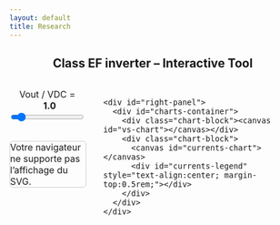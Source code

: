 ```yaml
---
layout: default
title: Research
---
```


<h2 style="text-align: center;">Class EF inverter – Interactive Tool</h2>

<div class="interactive-body">
  <style>
    .interactive-body { font-size: 1rem; margin-top: 2rem; }
    .interactive-body .container { display: flex; gap: 2rem; align-items: flex-start; }

    /* Curseur Vout plus large */
    #vout-slider {
      width: 100%;        /* occupe toute la largeur du panneau gauche */
      height: 16px;       /* rend le slider plus visible */
      accent-color: #007bff; /* couleur du curseur */
      border-radius: 8px; /* arrondi des bords */
    }

    #left-panel, #right-panel { display: flex; flex-direction: column; gap: 1rem; }
    #left-panel { width: 50%; }
    #right-panel { width: 50%; }

    #left-panel object { width: 100%; height: auto; border: 1px solid #ccc; border-radius: 6px; }

    #charts-container { display: flex; flex-direction: column; height: 400px; gap: 1rem; }
    #charts-container .chart-block { flex: 1; }
    #charts-container canvas { width: 100% !important; height: 100% !important; }

    /* Curseur Vout */
    #vout-container { margin-bottom: 1rem; text-align: center; }
    #vout-value { font-weight: bold; margin-left: 0.5rem; }

    /* Légendes personnalisées */
    .legend-line span {
      display: inline-block;
      margin: 0 0.5rem;
      font-size: 0.9rem;
      vertical-align: middle;
    }
    .legend-line span .legend-color {
      width: 12px;
      height: 12px;
      display: inline-block;
      margin-right: 0.3rem;
      vertical-align: middle;
    }
  </style>

  <div class="container">
    <div id="left-panel">
      <div id="vout-container">
        <label for="vout-slider">Vout / VDC = <span id="vout-value">1.0</span></label><br>
        <input type="range" id="vout-slider" min="0.01" max="10" step="0.01" value="1">
      </div>
      <object type="image/svg+xml" data="/assets/img/sec_circuit.svg">
        Votre navigateur ne supporte pas l’affichage du SVG.
      </object>
    </div>

    <div id="right-panel">
      <div id="charts-container">
        <div class="chart-block"><canvas id="vs-chart"></canvas></div>
        <div class="chart-block">
          <canvas id="currents-chart"></canvas>
          <div id="currents-legend" style="text-align:center; margin-top:0.5rem;"></div>
        </div>
      </div>
    </div>
  </div>
</div>

<script src="https://cdn.jsdelivr.net/npm/chart.js"></script>
<script>
const PI = Math.PI;
let charts = {};
const chartParams = {
  vs1: {label:'vs1/VDC', color:'blue'},
  vs2: {label:'vs2/Vout', color:'green'},
  ie1: {label:'ie1/I', color:'red'},
  ie2: {label:'ie2/I', color:'orange'},
  is1: {label:'is1/I', color:'purple'},
  is2: {label:'is2/I', color:'pink'},
  ic1: {label:'ic1/I', color:'brown'},
  ic2: {label:'ic2/I', color:'cyan'}
};

// Nombre de points réduit pour fluidité
const N_POINTS = 500;
const VDC = 1; // Valeur fixe de VDC

function generateData(theta) {
  const data = { vs1: [], vs2: [], ie1: [], ie2: [], is1: [], is2: [], ic1: [], ic2: [] };
  const i1 = 2 / (1 - Math.cos(theta));
  const i2 = 2 / (1 - Math.cos(PI - theta));

  for (let k = 0; k <= N_POINTS; k++) {
    const wt = (k / N_POINTS) * 4 * PI;
    const wtMod = wt % (2 * PI);
    const sinTerm = Math.sin(wt);

    let vs1Val = 0;
    if (wtMod > PI - theta && wtMod <= PI) vs1Val = -i1 * (Math.cos(theta) + Math.cos(wtMod));
    else if (wtMod > PI && wtMod <= 2 * PI - theta) vs1Val = 2;
    else if (wtMod > 2 * PI - theta) vs1Val = 2 + i1 * (Math.cos(theta) - Math.cos(wtMod));
    data.vs1.push({x: wt, y: 0.98 * vs1Val});

    let vs2Val = 0;
    if (wtMod >= 0 && wtMod <= PI - theta) vs2Val = -i2 * (Math.cos(PI - theta) - Math.cos(wtMod));
    else if (wtMod > PI && wtMod < 2 * PI - theta) vs2Val = 2 + i2 * (Math.cos(wtMod) + Math.cos(PI - theta));
    else if (wtMod >= 2 * PI - theta) vs2Val = 2;
    data.vs2.push({x: wt, y: 0.98 * vs2Val});

    const ie1Val = (wtMod <= PI - theta || (wtMod > PI && wtMod <= 2*PI - theta)) ? sinTerm * (wtMod <= PI - theta ? 1 : -1) : 0;
    const ic1Val = (wtMod > PI - theta && wtMod <= PI || wtMod > 2*PI - theta) ? sinTerm : 0;
    const is1Val = (wtMod <= PI - theta) ? 0.98 * 2 * sinTerm : 0;
    const ie2Val = (wtMod > PI - theta && wtMod <= PI || wtMod > 2*PI - theta) ? sinTerm * (wtMod <= PI ? 1 : -1) : 0; 
    const ic2Val = (wtMod <= PI - theta || (wtMod > PI && wtMod <= 2*PI - theta)) ? sinTerm : 0; 
    const is2Val = (wtMod <= PI && wtMod > PI - theta) ? 0.98 * 2 * sinTerm : 0; 

    data.ie1.push({x: wt, y: ie1Val});
    data.ie2.push({x: wt, y: ie2Val});
    data.ic1.push({x: wt, y: ic1Val});
    data.ic2.push({x: wt, y: ic2Val});
    data.is1.push({x: wt, y: is1Val});
    data.is2.push({x: wt, y: is2Val});
  }

  return data;
}

function initCharts(theta) {
  const formatPi = val => {
    const n = val / PI;
    const rounded = Math.round(n);
    return Math.abs(n - rounded) < 0.05 ? (rounded === 0 ? '0' : `${rounded === 1 ? '' : rounded}π`): '';
  };

  const data = generateData(theta);

  const vsDatasets = ['vs1','vs2'].map(key => ({
    label: chartParams[key].label,
    data: data[key],
    borderColor: chartParams[key].color,
    borderWidth: 2,
    pointRadius: 0,
    fill: false,
    tension: 0
  })).reverse();

  charts.vs = new Chart(document.getElementById('vs-chart').getContext('2d'), {
    type: 'line',
    data: { datasets: vsDatasets },
    options: {
      responsive: true,
      maintainAspectRatio: false,
      animation: { duration: 100 },
      plugins: { legend: { display: true } },
      scales: {
        x: { type:'linear', min:0, max:4*PI, ticks:{stepSize:PI, callback:formatPi}, title:{display:true,text:'ωt (rad)'} },
        y: { min:-2, max:2, title:{display:true,text:'Voltage (a.u.)'} }
      }
    }
  });

  const currentsKeys = ['ic1','ie1','is1','ic2','ie2','is2'];
  const currentsDatasets = currentsKeys.map(key => ({
    label: chartParams[key].label,
    data: data[key],
    borderColor: chartParams[key].color,
    borderWidth: 2,
    pointRadius: 0,
    fill: false,
    tension: 0
  }));

  charts.currents = new Chart(document.getElementById('currents-chart').getContext('2d'), {
    type: 'line',
    data: { datasets: currentsDatasets },
    options: {
      responsive: true,
      maintainAspectRatio: false,
      animation: { duration: 100 },
      plugins: { legend: { display: false } }, // on utilisera legend HTML
      scales: {
        x: { type:'linear', min:0, max:4*PI, ticks:{stepSize:PI, callback:formatPi}, title:{display:true,text:'ωt (rad)'} },
        y: { min:-2, max:2, title:{display:true,text:'Current (a.u.)'} }
      }
    }
  });

  generateCurrentsLegend();
}

// Génération de légende HTML sur deux lignes
function generateCurrentsLegend() {
  const line1Keys = ['is1','ie1','ic1'];
  const line2Keys = ['is2','ie2','ic2'];

  function createLegendLine(keys) {
    return keys.map(key => {
      const color = chartParams[key].color;
      const label = chartParams[key].label;
      return `<span>
                <span class="legend-color" style="background-color:${color};"></span>
                ${label}
              </span>`;
    }).join('');
  }

  document.getElementById('currents-legend').innerHTML =
    `<div class="legend-line">${createLegendLine(line1Keys)}</div>
     <div class="legend-line">${createLegendLine(line2Keys)}</div>`;
}

// Mise à jour des données
function updateCharts(theta) {
  const data = generateData(theta);

  charts.vs.data.datasets.forEach(ds => {
    const key = Object.keys(chartParams).find(k => chartParams[k].label === ds.label);
    if (key) ds.data = data[key];
  });
  charts.currents.data.datasets.forEach(ds => {
    const key = Object.keys(chartParams).find(k => chartParams[k].label === ds.label);
    if (key) ds.data = data[key];
  });

  charts.vs.update('none');
  charts.currents.update('none');
}

// Slider Vout/VDC
const voutSlider = document.getElementById('vout-slider');
const voutValueLabel = document.getElementById('vout-value');
let VoutInitial = parseFloat(localStorage.getItem('Vout') || '1.0');
voutSlider.value = VoutInitial;
voutValueLabel.textContent = VoutInitial.toFixed(2);

let thetaInitial = 2 * Math.atan(Math.sqrt(VDC / VoutInitial));
initCharts(thetaInitial);

voutSlider.addEventListener('input', ()=>{
  const Vout = parseFloat(voutSlider.value);
  voutValueLabel.textContent = Vout.toFixed(2);
  localStorage.setItem('Vout', Vout);

  const theta = 2 * Math.atan(Math.sqrt(VDC / Vout));
  updateCharts(theta);
});
</script>
